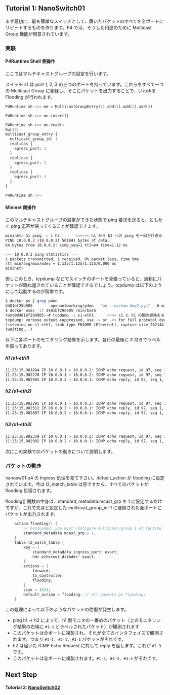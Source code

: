 ## Tutorial 1: NanoSwitch01

まず最初に、最も簡単なスイッチとして、届いたパケットのすべてを全ポートにリピートするものを作ります。P4 では、そうした用途のために Multicast Group 機能が用意されています。

### 実験

#### P4Runtime Shell 側操作

ここではマルチキャストグループの設定を行います。

スイッチ s1 は port 1, 2, 3 の三つのポートを持っています。これらをすべて一つの Multicast Group に登録し、そこにパケットを出力することで、いわゆる Flooding が行われます。

```python
P4Runtime sh >>> me = MulticastGroupEntry(1).add(1).add(2).add(3)

P4Runtime sh >>> me.insert()

P4Runtime sh >>> me.read()
Out[5]: 
multicast_group_entry {
  multicast_group_id: 1
  replicas {
    egress_port: 1
  }
  replicas {
    egress_port: 2
  }
  replicas {
    egress_port: 3
  }
}

P4Runtime sh >>>       
```

#### Mininet 側操作

このマルチキャストグループの設定ができた状態で ping 要求を送ると、ともかく ping 応答が帰ってくることが確認できます。
```bash
mininet> h1 ping -c 1 h2       <<<<<< h1 から h2 への ping を一回だけ送る
PING 10.0.0.2 (10.0.0.2) 56(84) bytes of data.
64 bytes from 10.0.0.2: icmp_seq=1 ttl=64 time=1.12 ms

--- 10.0.0.2 ping statistics ---
1 packets transmitted, 1 received, 0% packet loss, time 0ms
rtt min/avg/max/mdev = 1.125/1.125/1.125/0.000 ms
mininet> 
```

但しこのとき、tcpdump などでスイッチのポートを見張っていると、過剰にパケットが跳ね返されていることが確認できるでしょう。tcpdump は以下のようにして起動するのが簡単です。

```bash
$ docker ps | grep p4mn 
d481bf29d905        opennetworking/p4mn   "mn --custom bmv2.py…"   6 minutes ago       Up 6 minutes        0.0.0.0:50001->50001/tcp, 50002-50999/tcp   great_carson
$ docker exec -it d481bf29d905 /bin/bash
root@d481bf29d905:~# tcpdump -i s1-eth1      <<<< s1 と h1 の間の経路をモニタリングする
tcpdump: verbose output suppressed, use -v or -vv for full protocol decode
listening on s1-eth1, link-type EN10MB (Ethernet), capture size 262144 bytes
(waiting...)
```

以下に各ポートのモニタリング結果を示します。各行の最後に # 付きでラベルを振ってあります。

#####  h1 (s1-eth1)

```bash
11:25:15.981884 IP 10.0.0.1 > 10.0.0.2: ICMP echo request, id 97, seq 1, length 64 #1-1
11:25:15.982270 IP 10.0.0.1 > 10.0.0.2: ICMP echo request, id 97, seq 1, length 64 #1-2
11:25:15.982985 IP 10.0.0.2 > 10.0.0.1: ICMP echo reply, id 97, seq 1, length 64 #1-3
```

##### h2 (s1-eth2)

```bash
11:25:15.982295 IP 10.0.0.1 > 10.0.0.2: ICMP echo request, id 97, seq 1, length 64 #2-1
11:25:15.982312 IP 10.0.0.2 > 10.0.0.1: ICMP echo reply, id 97, seq 1, length 64 #2-2
11:25:15.982807 IP 10.0.0.2 > 10.0.0.1: ICMP echo reply, id 97, seq 1, length 64 #2-3
```

##### h3 (s1-eth3)

```bash
11:25:15.982339 IP 10.0.0.1 > 10.0.0.2: ICMP echo request, id 97, seq 1, length 64 #3-1
11:25:15.982902 IP 10.0.0.2 > 10.0.0.1: ICMP echo reply, id 97, seq 1, length 64 #3-2
```

次にこの実験でのパケットの動きについて説明します。

### パケットの動き

nanosw01.p4 の Ingress 処理を見て下さい。default_action が flooding に設定されています。今は l2_match_table は空ですから、すべてのパケットが flooding 処理されます。

flooding() 関数の中身は、standard_metadata.mcast_grp を 1 に設定するだけですが、これで先ほど設定した multicast_group_id: 1 に登録された全ポートにパケットが出力されます。

```C++
    action flooding() {
        // hardcoded, you must configure multicast-group 1 at runtime
        standard_metadata.mcast_grp = 1;
    }
    table l2_match_table {
        key = {
            standard_metadata.ingress_port: exact;
            hdr.ethernet.dstAddr: exact;
        }
        actions = {
            forward;
            to_controller;
            flooding;
        }
        size = 1024;
        default_action = flooding; // all packets go flooding;
    }

```

この処理によって以下のようなパケットの往復が発生します。

- ping h1 -> h2 によって、h1 側モニタの一番めのパケット（上のモニタリング結果の右端に ```#1-1``` とラベルされたパケット）が観測されます
- このパケットは全ポートに複製され、それが全てのインタフェイスで観測されます。つまり ```#1-1, #2-1, #3-1``` パケットがそれです。
- h2 は届いた ICMP Echo Request に対して reply を返します。これが ```#2-3``` です。
- このパケットは全ポートに複製されます。```#1-3, #2-3, #3-2``` がそれです。



## Next Step

#### Tutorial 2: [NanoSwitch02](t2_nanosw02.md)